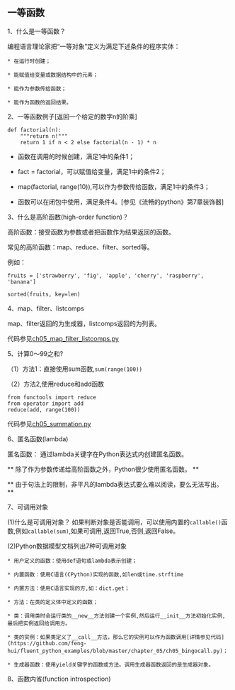 ## 一等函数

1、什么是一等函数？

编程语言理论家把“一等对象”定义为满足下述条件的程序实体：

    * 在运行时创建；

    * 能赋值给变量或数据结构中的元素；

    * 能作为参数传给函数；

    * 能作为函数的返回结果。

2、一等函数例子[返回一个给定的数字n的阶乘]

```
def factorial(n):
    """return n!"""
    return 1 if n < 2 else factorial(n - 1) * n
```

+ 函数在调用的时候创建，满足1中的条件1；

+ fact = factorial，可以赋值给变量，满足1中的条件2；

+ map(factorial, range(10)),可以作为参数传给函数，满足1中的条件3；

+ 函数可以在闭包中使用，满足条件4。[参见《流畅的python》第7章装饰器]

3、什么是高阶函数(high-order function)？

高阶函数：接受函数为参数或者把函数作为结果返回的函数。

常见的高阶函数：map、reduce、filter、sorted等。

例如：

`fruits = ['strawberry', 'fig', 'apple', 'cherry', 'raspberry', 'banana']`

`sorted(fruits, key=len)`

4、map、filter、listcomps

map、filter返回的为生成器，listcomps返回的为列表。

代码参见[ch05_map_filter_listcomps.py](https://github.com/feng-hui/fluent_python_examples/blob/master/chapter_05/ch05_map_filter_listcomps.py)

5、计算0～99之和?

（1）方法1：直接使用sum函数,`sum(range(100))`

（2）方法2,使用reduce和add函数

```
from functools import reduce
from operator import add
reduce(add, range(100))
```

代码参见[ch05_summation.py](https://github.com/feng-hui/fluent_python_examples/blob/master/chapter_05/ch05_summation.py)

6、匿名函数(lambda)

匿名函数： 通过lambda关键字在Python表达式内创建匿名函数。

** 除了作为参数传递给高阶函数之外，Python很少使用匿名函数。 **

** 由于句法上的限制，非平凡的lambda表达式要么难以阅读，要么无法写出。 **

7、可调用对象

(1)什么是可调用对象？ 如果判断对象是否能调用，可以使用内置的`callable()`函数,例如`callable(sum)`,如果可调用,返回True,否则,返回False。

(2)Python数据模型文档列出7种可调用对象

    * 用户定义的函数：使用def语句或lambda表示创建；

    * 内置函数：使用C语言(CPython)实现的函数,如len或time.strftime

    * 内置方法：使用C语言实现的方,如：dict.get；

    * 方法：在类的定义体中定义的函数；

    * 类：调用类时会运行类的__new__方法创建一个实例,然后运行__init__方法初始化实例,最后把实例返回给调用方。

    * 类的实例：如果类定义了__call__方法，那么它的实例可以作为函数调用[详情参见代码](https://github.com/feng-hui/fluent_python_examples/blob/master/chapter_05/ch05_bingocall.py)；

    * 生成器函数：使用yield关键字的函数或方法。调用生成器函数返回的是生成器对象。

8、函数内省(function introspection)





